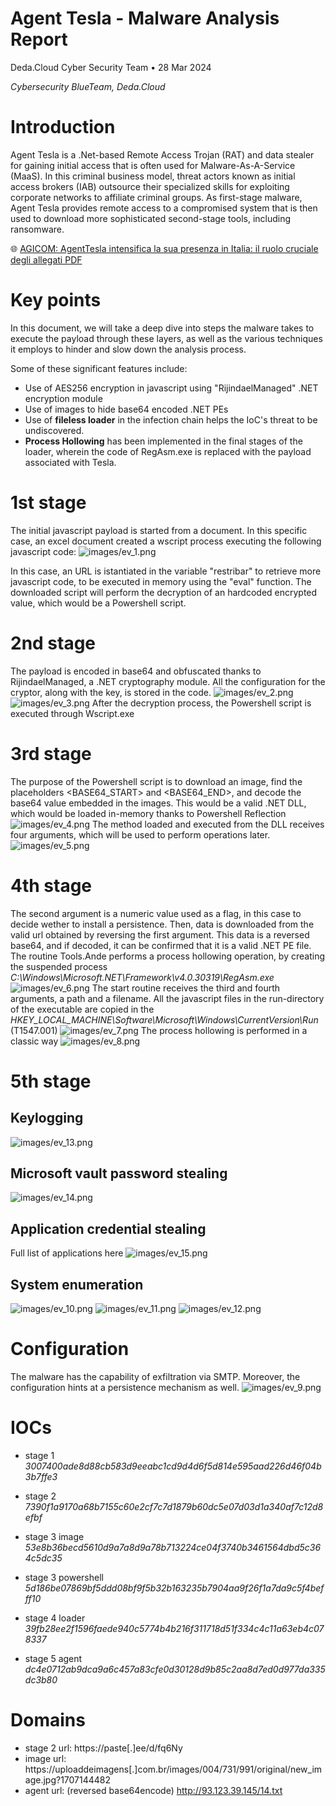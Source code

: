 # Agent Tesla - Malware Analysis Report

Deda.Cloud Cyber Security Team • 28 Mar 2024


*Cybersecurity BlueTeam, Deda.Cloud*

# **Introduction**
Agent Tesla is a .Net-based Remote Access Trojan (RAT) and data stealer for gaining initial access that is often used for Malware-As-A-Service (MaaS). In this criminal business model, threat actors known as initial access brokers (IAB) outsource their specialized skills for exploiting corporate networks to affiliate criminal groups. As first-stage malware, Agent Tesla provides remote access to a compromised system that is then used to download more sophisticated second-stage tools, including ransomware. 


🌐 [AGICOM: AgentTesla intensifica la sua presenza in Italia: il ruolo cruciale degli allegati PDF](https://cert-agid.gov.it/news/agenttesla-intensifica-la-sua-presenza-in-italia-il-ruolo-cruciale-degli-allegati-pdf/)


# **Key points**

In this document, we will take a deep dive into steps the malware takes to execute the payload through these layers, as well as the various techniques it employs to hinder and slow down the analysis process.

Some of these significant features include:

- Use of AES256 encryption in javascript using "RijindaelManaged" .NET encryption module
- Use of images to hide base64 encoded .NET PEs
- Use of **fileless loader** in the infection chain helps the IoC's threat to be undiscovered.
- **Process Hollowing** has been implemented in the final stages of the loader, wherein the code of RegAsm.exe is replaced with the payload associated with Tesla.

# **1st stage**
The initial javascript payload is started from a document. In this specific case, an excel document created a wscript process executing the following javascript code:
![images/ev_1.png](images/ev_1.png)

In this case, an URL is istantiated in the variable "restribar" to retrieve more javascript code, to be executed in memory using the "eval" function. The downloaded script will perform the decryption of an hardcoded encrypted value, which would be a Powershell script.

# **2nd stage**

The payload is encoded in base64 and obfuscated thanks to RijindaelManaged, a .NET cryptography module. All the configuration for the cryptor, along with the key, is stored in the code.
![images/ev_2.png](images/ev_2.png)
![images/ev_3.png](images/ev_3.png)
After the decryption process, the Powershell script is executed through Wscript.exe


# **3rd stage**

The purpose of the Powershell script is to download an image, find the placeholders <BASE64_START> and <BASE64_END>, and decode the base64 value embedded in the images. This would be a valid .NET DLL, which would be loaded in-memory thanks to Powershell Reflection
![images/ev_4.png](images/ev_4.png)
The method loaded and executed from the DLL receives four arguments, which will be used to perform operations later.
![images/ev_5.png](images/ev_5.png)

# **4th stage**
The second argument is a numeric value used as a flag, in this case to decide wether to install a persistence. Then, data is downloaded from the valid url obtained by reversing the first argument. This data is a reversed base64, and if decoded, it can be confirmed that it is a valid .NET PE file. The routine Tools.Ande performs a process hollowing operation, by creating the suspended process *C:\\Windows\\Microsoft.NET\\Framework\\v4.0.30319\\RegAsm.exe*
![images/ev_6.png](images/ev_6.png) 
The start routine receives the third and fourth arguments, a path and a filename. All the javascript files in the run-directory of the executable are copied in the *HKEY_LOCAL_MACHINE\Software\Microsoft\Windows\CurrentVersion\Run* (T1547.001)
![images/ev_7.png](images/ev_7.png)
The process hollowing is performed in a classic way
![images/ev_8.png](images/ev_8.png)


# **5th stage**
 
## Keylogging
![images/ev_13.png](images/ev_13.png)
## Microsoft vault password stealing
![images/ev_14.png](images/ev_14.png)
## Application credential stealing
Full list of applications here
![images/ev_15.png](images/ev_15.png)
## System enumeration
![images/ev_10.png](images/ev_10.png)
![images/ev_11.png](images/ev_11.png)
![images/ev_12.png](images/ev_12.png)


# **Configuration**
The malware has the capability of exfiltration via SMTP. Moreover, the configuration hints at a persistence mechanism as well.
![images/ev_9.png](images/ev_9.png)

# **IOCs**

- stage 1
*3007400ade8d88cb583d9eeabc1cd9d4d6f5d814e595aad226d46f04b3b7ffe3*

- stage 2 
*7390f1a9170a68b7155c60e2cf7c7d1879b60dc5e07d03d1a340af7c12d8efbf*

- stage 3 image
*53e8b36becd5610d9a7a8d9a78b713224ce04f3740b3461564dbd5c364c5dc35*

- stage 3 powershell
*5d186be07869bf5ddd08bf9f5b32b163235b7904aa9f26f1a7da9c5f4befff10*

- stage 4 loader
*39fb28ee2f1596faede940c5774b4b216f311718d51f334c4c11a63eb4c078337*

- stage 5 agent
*dc4e0712ab9dca9a6c457a83cfe0d30128d9b85c2aa8d7ed0d977da335dc3b80*

# **Domains**
- stage 2 url: https://paste[.]ee/d/fq6Ny
- image url: https://uploaddeimagens[.]com.br/images/004/731/991/original/new_image.jpg?1707144482
- agent url: (reversed base64encode) http://93.123.39.145/14.txt
	

